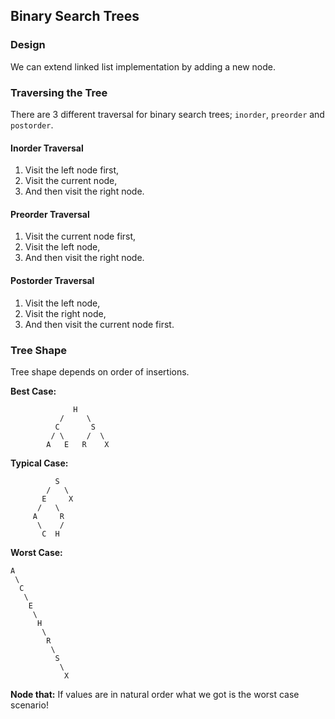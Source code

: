 ## Binary Search Trees

### Design

We can extend linked list implementation by adding a new node.

### Traversing the Tree

There are 3 different traversal for binary search trees; `inorder`, `preorder` and `postorder`.

#### Inorder Traversal

1. Visit the left node first,
2. Visit the current node,
3. And then visit the right node.

#### Preorder Traversal

1. Visit the current node first,
2. Visit the left node,
3. And then visit the right node.

#### Postorder Traversal

1. Visit the left node,
2. Visit the right node,
3. And then visit the current node first.

### Tree Shape

Tree shape depends on order of insertions.

**Best Case:**

                  H
               /     \
              C       S
             / \     /  \
            A   E   R    X

**Typical Case:**

              S
            /   \
           E     X
          /   \       
         A     R
          \    /      
           C  H

**Worst Case:**
    
    A
     \
      C
       \
        E
         \
          H
           \
            R
             \  
              S
               \
                X

**Node that:** If values are in natural order what we got is the worst case scenario!

